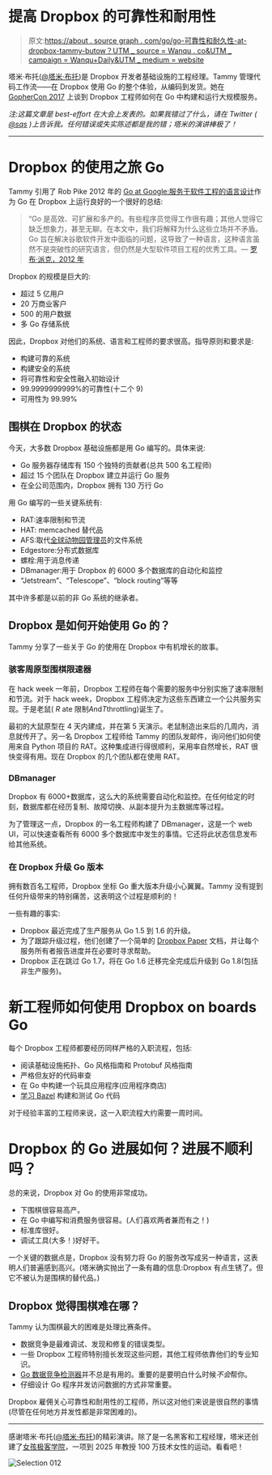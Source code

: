 # 提高 Dropbox 的可靠性和耐用性

> 原文:[https://about . source graph . com/go/go-可靠性和耐久性-at-dropbox-tammy-butow？UTM _ source = Wanqu . co&UTM _ campaign = Wanqu+Daily&UTM _ medium = website](https://about.sourcegraph.com/go/go-reliability-and-durability-at-dropbox-tammy-butow?utm_source=wanqu.co&utm_campaign=Wanqu+Daily&utm_medium=website)

塔米·布托([@塔米·布托](https://twitter.com/tammybutow))是 Dropbox 开发者基础设施的工程经理。Tammy 管理代码工作流——在 Dropbox 使用 Go 的整个体验，从编码到发货。她在 [GopherCon 2017](https://gophercon.com/speakers/14) 上谈到 Dropbox 工程师如何在 Go 中构建和运行大规模服务。

*注:这篇文章是 best-effort 在大会上发表的。如果我错过了什么，请在 Twitter ( [@sqs](https://twitter.com/sqs) )上告诉我。任何错误或失实陈述都是我的错；塔米的演讲棒极了！*

* * *

# [](#dropboxs-journey-to-using-go)Dropbox 的使用之旅 Go

Tammy 引用了 Rob Pike 2012 年的 [Go at Google:服务于软件工程的语言设计](https://talks.golang.org/2012/splash.article)作为 Go 在 Dropbox 上运行良好的一个很好的总结:

> “Go 是高效、可扩展和多产的。有些程序员觉得工作很有趣；其他人觉得它缺乏想象力，甚至无聊。在本文中，我们将解释为什么这些立场并不矛盾。Go 旨在解决谷歌软件开发中面临的问题，这导致了一种语言，这种语言虽然不是突破性的研究语言，但仍然是大型软件项目工程的优秀工具。— [罗布·派克，2012 年](https://talks.golang.org/2012/splash.article)

Dropbox 的规模是巨大的:

*   超过 5 亿用户
*   20 万商业客户
*   500 的用户数据
*   多 Go 存储系统

因此，Dropbox 对他们的系统、语言和工程师的要求很高。指导原则和要求是:

*   构建可靠的系统
*   构建安全的系统
*   将可靠性和安全性融入初始设计
*   99.9999999999%的可靠性(十二个 9)
*   可用性为 99.99%

## [](#state-of-go-at-dropbox)围棋在 Dropbox 的状态

今天，大多数 Dropbox 基础设施都是用 Go 编写的。具体来说:

*   Go 服务器存储库有 150 个独特的贡献者(总共 500 名工程师)
*   超过 15 个团队在 Dropbox 建立并运行 Go 服务
*   在全公司范围内，Dropbox 拥有 130 万行 Go

用 Go 编写的一些关键系统有:

*   RAT:速率限制和节流
*   HAT: memcached 替代品
*   AFS:取代[全球动物园管理员](https://zookeeper.apache.org/)的文件系统
*   Edgestore:分布式数据库
*   螺栓:用于消息传递
*   DBmanager:用于 Dropbox 的 6000 多个数据库的自动化和监控
*   “Jetstream”、“Telescope”、“block routing”等等

其中许多都是以前的非 Go 系统的继承者。

## [](#how-did-dropbox-start-using-go)Dropbox 是如何开始使用 Go 的？

Tammy 分享了一些关于 Go 的使用在 Dropbox 中有机增长的故事。

### [](#hack-week-prototype-of-go-rate-limiter)骇客周原型围棋限速器

在 hack week 一年前，Dropbox 工程师在每个需要的服务中分别实施了速率限制和节流。对于 hack week，Dropbox 工程师决定为这些东西建立一个公共服务实现。于是老鼠( *R* ate 限制*A*nd*T*throttling)诞生了。

最初的大鼠原型在 4 天内建成，并在第 5 天演示。老鼠制造出来后的几周内，消息就传开了。另一名 Dropbox 工程师给 Tammy 的团队发邮件，询问他们如何使用来自 Python 项目的 RAT。这种集成进行得很顺利，采用率自然增长，RAT 很快变得有用。现在 Dropbox 的几个团队都在使用 RAT。

### [](#dbmanager)DBmanager

Dropbox 有 6000+数据库，这么大的系统需要自动化和监控。在任何给定的时刻，数据库都在经历复制、故障切换、从副本提升为主数据库等过程。

为了管理这一点，Dropbox 的一名工程师构建了 DBmanager，这是一个 web UI，可以快速查看所有 6000 多个数据库中发生的事情。它还将此状态信息发布给其他系统。

### [](#upgrading-go-versions-at-dropbox)在 Dropbox 升级 Go 版本

拥有数百名工程师，Dropbox 坐标 Go 重大版本升级小心翼翼。Tammy 没有提到任何升级带来的特别痛苦，这表明这个过程是顺利的！

一些有趣的事实:

*   Dropbox 最近完成了生产服务从 Go 1.5 到 1.6 的升级。
*   为了跟踪升级过程，他们创建了一个简单的 [Dropbox Paper](https://www.dropbox.com/paper) 文档，并让每个服务所有者报告进度并在必要时寻求帮助。
*   Dropbox 正在跳过 Go 1.7，将在 Go 1.6 迁移完全完成后升级到 Go 1.8(包括非生产服务)。

# [](#how-dropbox-onboards-new-engineers-to-use-go)新工程师如何使用 Dropbox on boards Go

每个 Dropbox 工程师都要经历同样严格的入职流程，包括:

*   阅读基础设施拓扑、Go 风格指南和 Protobuf 风格指南
*   严格但友好的代码审查
*   在 Go 中构建一个玩具应用程序(应用程序商店)
*   [学习 Bazel](https://bazel.build/) 构建和测试 Go 代码

对于经验丰富的工程师来说，这一入职流程大约需要一周时间。

# [](#whats-going-well-with-go-at-dropbox-and-not-going-well)Dropbox 的 Go 进展如何？进展不顺利吗？

总的来说，Dropbox 对 Go 的使用非常成功。

*   下围棋很容易高产。
*   在 Go 中编写和消费服务很容易。(人们喜欢两者兼而有之！)
*   标准库很好。
*   调试工具(大多！)好好干。

一个关键的数据点是，Dropbox 没有努力将 Go 的服务改写成另一种语言，这表明人们普遍感到高兴。(塔米确实抛出了一条有趣的信息:Dropbox 有点生锈了。但它不被认为是围棋的替代品。)

## [](#what-does-dropbox-find-difficult-about-go)Dropbox 觉得围棋难在哪？

Tammy 认为围棋最大的困难是处理比赛条件。

*   数据竞争是最难调试、发现和修复的错误类型。
*   一些 Dropbox 工程师特别擅长发现这些问题，其他工程师依靠他们的专业知识。
*   [Go 数据竞争检测器](https://blog.golang.org/race-detector)并不总是有用的。重要的是要明白什么时候*不会*帮你。
*   仔细设计 Go 程序并发访问数据的方式非常重要。

Dropbox 雇佣关心可靠性和耐用性的工程师，所以这对他们来说是很自然的事情(尽管在任何地方并发性都是非常困难的)。

* * *

感谢塔米·布托([@塔米·布托](https://twitter.com/tammybutow))的精彩演讲。除了是一名黑客和工程经理，塔米还创建了[女孩极客学院](https://twitter.com/girlgeekacademy)，一项到 2025 年教授 100 万技术女性的运动。看看吧！

![Selection 012](../Images/1e97b48f08cd810e19aa272f39a74e50.png)